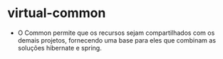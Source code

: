 # virtual-common

- O Common permite que os recursos sejam compartilhados com os demais projetos, fornecendo uma base para eles que combinam as soluções hibernate e spring.
